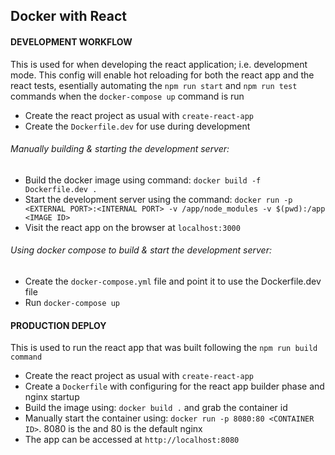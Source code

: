 ## Docker with React

#### DEVELOPMENT WORKFLOW

This is used for when developing the react application; i.e. development mode. This config will enable hot reloading for both the react app and the react tests, esentially automating the `npm run start` and `npm run test` commands when the `docker-compose up` command is run

- Create the react project as usual with `create-react-app`
- Create the `Dockerfile.dev` for use during development

###### Manually building & starting the development server:

- Build the docker image using command: `docker build -f Dockerfile.dev .`
- Start the development server using the command:
  `docker run -p <EXTERNAL PORT>:<INTERNAL PORT> -v /app/node_modules -v $(pwd):/app <IMAGE ID>`
- Visit the react app on the browser at `localhost:3000`

###### Using docker compose to build & start the development server:

- Create the `docker-compose.yml` file and point it to use the Dockerfile.dev file
- Run `docker-compose up`

#### PRODUCTION DEPLOY

This is used to run the react app that was built following the `npm run build command`

- Create the react project as usual with `create-react-app`
- Create a `Dockerfile` with configuring for the react app builder phase and nginx startup
- Build the image using: `docker build .` and grab the container id
- Manually start the container using: `docker run -p 8080:80 <CONTAINER ID>`. 8080 is the <External PORT> and 80 is the default nginx <INTERNAL PORT>
- The app can be accessed at `http://localhost:8080`
